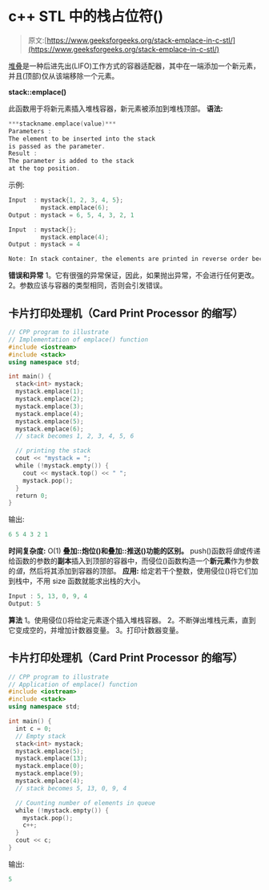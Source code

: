 # c++ STL 中的栈占位符()

> 原文:[https://www.geeksforgeeks.org/stack-emplace-in-c-stl/](https://www.geeksforgeeks.org/stack-emplace-in-c-stl/)

[堆叠](https://www.geeksforgeeks.org/stack-in-cpp-stl/)是一种后进先出(LIFO)工作方式的容器适配器，其中在一端添加一个新元素，并且(顶部)仅从该端移除一个元素。

**stack::emplace()**

此函数用于将新元素插入堆栈容器，新元素被添加到堆栈顶部。
**语法:**

```cpp
***stackname.emplace(value)***
Parameters :
The element to be inserted into the stack
is passed as the parameter.
Result :
The parameter is added to the stack 
at the top position.
```

示例:

```cpp
Input  : mystack{1, 2, 3, 4, 5};
         mystack.emplace(6);
Output : mystack = 6, 5, 4, 3, 2, 1

Input  : mystack{};
         mystack.emplace(4);
Output : mystack = 4
```

```cpp
Note: In stack container, the elements are printed in reverse order because the top is printed first then moving on to other elements.
```

**错误和异常**
1。它有很强的异常保证，因此，如果抛出异常，不会进行任何更改。
2。参数应该与容器的类型相同，否则会引发错误。

## 卡片打印处理机（Card Print Processor 的缩写）

```cpp
// CPP program to illustrate
// Implementation of emplace() function
#include <iostream>
#include <stack>
using namespace std;

int main() {
  stack<int> mystack;
  mystack.emplace(1);
  mystack.emplace(2);
  mystack.emplace(3);
  mystack.emplace(4);
  mystack.emplace(5);
  mystack.emplace(6);
  // stack becomes 1, 2, 3, 4, 5, 6

  // printing the stack
  cout << "mystack = ";
  while (!mystack.empty()) {
    cout << mystack.top() << " ";
    mystack.pop();
  }
  return 0;
}
```

输出:

```cpp
6 5 4 3 2 1
```

**时间复杂度:** O(1)
**叠加::炮位()和叠加::推送()功能的区别。**
push()函数将*值*或传递给函数的参数的**副本**插入到顶部的容器中，而侵位()函数构造一个**新元素**作为参数的*值*，然后将其添加到容器的顶部。
**应用:**
给定若干个整数，使用侵位()将它们加到栈中，不用 size 函数就能求出栈的大小。

```cpp
Input : 5, 13, 0, 9, 4
Output: 5
```

**算法**
1。使用侵位()将给定元素逐个插入堆栈容器。
2。不断弹出堆栈元素，直到它变成空的，并增加计数器变量。
3。打印计数器变量。

## 卡片打印处理机（Card Print Processor 的缩写）

```cpp
// CPP program to illustrate
// Application of emplace() function
#include <iostream>
#include <stack>
using namespace std;

int main() {
  int c = 0;
  // Empty stack
  stack<int> mystack;
  mystack.emplace(5);
  mystack.emplace(13);
  mystack.emplace(0);
  mystack.emplace(9);
  mystack.emplace(4);
  // stack becomes 5, 13, 0, 9, 4

  // Counting number of elements in queue
  while (!mystack.empty()) {
    mystack.pop();
    c++;
  }
  cout << c;
}
```

输出:

```cpp
5
```